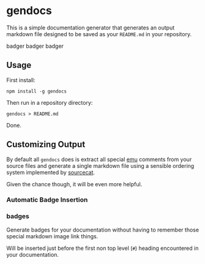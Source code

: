 # gendocs

This is a simple documentation generator that generates an output markdown
file designed to be saved as your `README.md` in your repository.

badger
badger
badger

## Usage

First install:

```
npm install -g gendocs
```

Then run in a repository directory:

```
gendocs > README.md
```

Done.

## Customizing Output

By default all `gendocs` does is extract all special
[emu](https://github.com/puffnfresh/emu.js) comments from your source files
and generate a single markdown file using a sensible ordering system
implemented by [sourcecat](https://github.com/DamonOehlman/sourcecat).

Given the chance though, it will be even more helpful.

### Automatic Badge Insertion

### badges

Generate badges for your documentation without having to remember those
special markdown image link things.

Will be inserted just before the first non top level (`#`) heading
encountered in your documentation.
